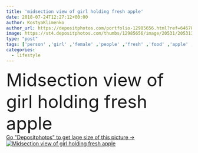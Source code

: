 ```yaml
---
title: 'midsection view of girl holding fresh apple'
date: 2018-07-24T12:27:12+00:00
author: KostyaKlimenko
author_url: https://depositphotos.com/portfolio-12985656.html?ref=64678756
image: https://st4.depositphotos.com/thumbs/12985656/image/20531/205313352/api_thumb_450.jpg?forcejpeg=true
type: "post"
tags: ['person' ,'girl' ,'female' ,'people' ,'fresh' ,'food' ,'apple' ,'fruit' ,'tasty' ,'delicious' ,'appetizing' ,'yummy' ,'ripe' ,'eating' ,'nutrition' ,'hands' ,'harvest' ,'vegetarian' ,'hold' ,'woman' ,'lifestyle' ,'appetite' ,'antioxidant' ,'wholesome' ,'vegan' ,'partial' ,'detox' ,'midsection' ,'Healthy Eating' ,'young adult' ,'raw food' ,'organic food' ,'fresh picked' ,'clean eating' ,'cropped view' ]
categories: 
  - lifestyle
---
```

<div aling="center">
            <font size="60"> Midsection view of girl holding fresh apple</font>   
</div>
<div>
    <a href='https://st4.depositphotos.com/thumbs/12985656/image/20531/205313352/api_thumb_450.jpg?forcejpeg=true?ref=64678756' target=_blank > Go "Depositphotos" to get lage size of this picture ->
        <img href='https://st4.depositphotos.com/thumbs/12985656/image/20531/205313352/api_thumb_450.jpg?forcejpeg=true?ref=64678756' src='https://st4.depositphotos.com/12985656/20531/i/950/depositphotos_205313352-stock-photo-midsection-view-girl-holding-fresh.jpg?forcejpeg=true' alt='Midsection view of girl holding fresh apple' >
    </a>
</div>
